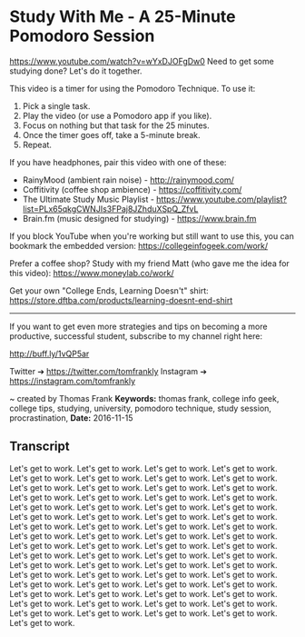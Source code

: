 # Study With Me - A 25-Minute Pomodoro Session
https://www.youtube.com/watch?v=wYxDJOFgDw0
Need to get some studying done? Let's do it together. 

This video is a timer for using the Pomodoro Technique. To use it:

1. Pick a single task.
2. Play the video (or use a Pomodoro app if you like).
3. Focus on nothing but that task for the 25 minutes.
4. Once the timer goes off, take a 5-minute break.
5. Repeat.

If you have headphones, pair this video with one of these:

- RainyMood (ambient rain noise) - http://rainymood.com/
- Coffitivity (coffee shop ambience) - https://coffitivity.com/
- The Ultimate Study Music Playlist - https://www.youtube.com/playlist?list=PLx65qkgCWNJIs3FPaj8JZhduXSpQ_ZfvL
- Brain.fm (music designed for studying) - https://www.brain.fm

If you block YouTube when you're working but still want to use this, you can bookmark the embedded version: https://collegeinfogeek.com/work/

Prefer a coffee shop? Study with my friend Matt (who gave me the idea for this video): https://www.moneylab.co/work/

Get your own "College Ends, Learning Doesn't" shirt: https://store.dftba.com/products/learning-doesnt-end-shirt

----------

If you want to get even more strategies and tips on becoming a more productive, successful student, subscribe to my channel right here:

http://buff.ly/1vQP5ar

Twitter ➔ https://twitter.com/tomfrankly
Instagram ➔ https://instagram.com/tomfrankly

~ created by Thomas Frank
**Keywords:** thomas frank, college info geek, college tips, studying, university, pomodoro technique, study session, procrastination, 
**Date:** 2016-11-15

## Transcript
 Let's get to work. Let's get to work. Let's get to work. Let's get to work. Let's get to work. Let's get to work. Let's get to work. Let's get to work. Let's get to work. Let's get to work. Let's get to work. Let's get to work. Let's get to work. Let's get to work. Let's get to work. Let's get to work. Let's get to work. Let's get to work. Let's get to work. Let's get to work. Let's get to work. Let's get to work. Let's get to work. Let's get to work. Let's get to work. Let's get to work. Let's get to work. Let's get to work. Let's get to work. Let's get to work. Let's get to work. Let's get to work. Let's get to work. Let's get to work. Let's get to work. Let's get to work. Let's get to work. Let's get to work. Let's get to work. Let's get to work. Let's get to work. Let's get to work. Let's get to work. Let's get to work. Let's get to work. Let's get to work. Let's get to work. Let's get to work. Let's get to work. Let's get to work. Let's get to work. Let's get to work. Let's get to work. Let's get to work. Let's get to work. Let's get to work. Let's get to work. Let's get to work. Let's get to work. Let's get to work. Let's get to work. Let's get to work. Let's get to work. Let's get to work. Let's get to work.
